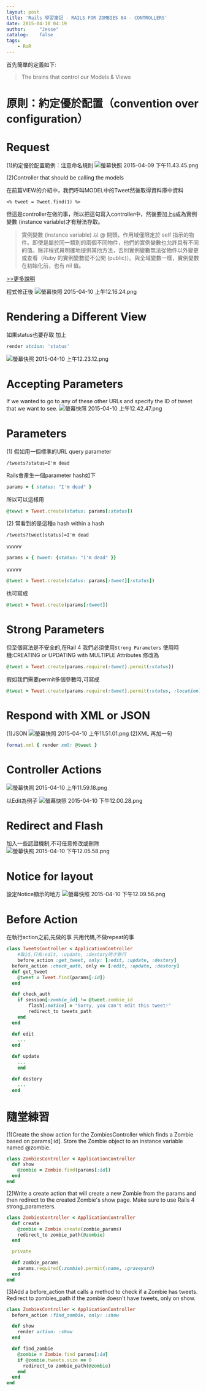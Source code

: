 ```yaml
---
layout: post
title: 'Rails 學習筆記 - RAILS FOR ZOMBIES 04 - CONTROLLERS'
date: 2015-04-10 04:19
author:     "Jesse"
catalog:    false
tags:
    - RoR
---
```

首先簡單的定義如下:
> The brains that control our Models & Views

# 原則：約定優於配置（convention over configuration）

# Request
(1)約定優於配置範例：注意命名規則
![螢幕快照 2015-04-09 下午11.43.45.png](http://user-image.logdown.io/user/12628/blog/11894/post/259867/5ColUZFDT2OZAwc1rfMv_%E8%9E%A2%E5%B9%95%E5%BF%AB%E7%85%A7%202015-04-09%20%E4%B8%8B%E5%8D%8811.43.45.png)


(2)Controller that should be calling the models

在前篇VIEW的介紹中，我們呼叫MODEL中的Tweet然後取得資料庫中資料
```erb
<% tweet = Tweet.find(1) %>
```
但這是controller在做的事，所以把這句寫入controller中，然後要加上`@`成為實例變數 (instance variable)才有辦法存取。

>實例變數 (instance variable) 以 @ 開頭，作用域僅限定於 self 指示的物件。即使是屬於同一類別的兩個不同物件，他們的實例變數也允許具有不同的值。除非程式員明確地提供其他方法，否則實例變數無法從物件以外變更或查看（Ruby 的實例變數從不公開 (public)）。與全域變數一樣，實例變數在初始化前，也有 nil 值。

[>>更多說明](http://guides.ruby.tw/ruby/instancevars.html)

程式修正後
![螢幕快照 2015-04-10 上午12.16.24.png](http://user-image.logdown.io/user/12628/blog/11894/post/259867/dSFLZ5wDSgeb2kFy6wHV_%E8%9E%A2%E5%B9%95%E5%BF%AB%E7%85%A7%202015-04-10%20%E4%B8%8A%E5%8D%8812.16.24.png)

# Rendering a Different View
如果status也要存取
 加上

```ruby
render atcion: 'status'
```
![螢幕快照 2015-04-10 上午12.23.12.png](http://user-image.logdown.io/user/12628/blog/11894/post/259867/aDH64dcPS36LZfDqYAJK_%E8%9E%A2%E5%B9%95%E5%BF%AB%E7%85%A7%202015-04-10%20%E4%B8%8A%E5%8D%8812.23.12.png)

# Accepting Parameters
If we wanted to go to any of these other URLs and specify the ID of tweet that we want to see.
![螢幕快照 2015-04-10 上午12.42.47.png](http://user-image.logdown.io/user/12628/blog/11894/post/259867/7PZtv1QRC528y7jK3whl_%E8%9E%A2%E5%B9%95%E5%BF%AB%E7%85%A7%202015-04-10%20%E4%B8%8A%E5%8D%8812.42.47.png)

# Parameters
(1)
假如用一個標準的URL query parameter
```erb
/tweets?status=I'm dead
```
Rails會產生一個parameter hash如下
```ruby
params = { status: "I'm dead" }
```
所以可以這樣用
```ruby
@tewwt = Tweet.create(status: params[:status])
```
(2)
常看到的是這種a hash within a hash
```erb
/tweets?tweet[status]=I'm dead
```
vvvvv
```ruby
params = { tweet: {status: "I'm dead" }}
```
vvvvv
```ruby
@tweet = Tweet.create(status: params[:tweet][:status])
```
也可寫成
```ruby
@tweet = Tweet.create(params[:tweet])
```
# Strong Parameters
但至個寫法是不安全的,在Rail 4 我們必須使用`Strong Parameters`
使用時機:CREATING or UPDATING with MULTIPLE Attributes
修改為
```ruby
@tweet = Tweet.create(params.require(:tweet).permit(:status))
```
假如我們需要permit多個參數時,可寫成
```ruby
@tweet = Tweet.create(params.require(:tweet).permit(:status, :location))
```

# Respond with XML or JSON
(1)JSON
![螢幕快照 2015-04-10 上午11.51.01.png](http://user-image.logdown.io/user/12628/blog/11894/post/259867/UlB5t6yQTe3aF22dN4ks_%E8%9E%A2%E5%B9%95%E5%BF%AB%E7%85%A7%202015-04-10%20%E4%B8%8A%E5%8D%8811.51.01.png)
(2)XML
再加一句
```ruby
format.xml { render xml: @tweet }
```

# Controller Actions
![螢幕快照 2015-04-10 上午11.59.18.png](http://user-image.logdown.io/user/12628/blog/11894/post/259867/HXPvSjq8RGCidBVEFqzd_%E8%9E%A2%E5%B9%95%E5%BF%AB%E7%85%A7%202015-04-10%20%E4%B8%8A%E5%8D%8811.59.18.png)

以Edit為例子
![螢幕快照 2015-04-10 下午12.00.28.png](http://user-image.logdown.io/user/12628/blog/11894/post/259867/IIt0J0pYQ8WwbuX3bbKI_%E8%9E%A2%E5%B9%95%E5%BF%AB%E7%85%A7%202015-04-10%20%E4%B8%8B%E5%8D%8812.00.28.png)

# Redirect and Flash
加入一些認證機制,不可任意修改或刪除
![螢幕快照 2015-04-10 下午12.05.58.png](http://user-image.logdown.io/user/12628/blog/11894/post/259867/HnAJydObRF2wwwk28D4m_%E8%9E%A2%E5%B9%95%E5%BF%AB%E7%85%A7%202015-04-10%20%E4%B8%8B%E5%8D%8812.05.58.png)

# Notice for layout
設定Notice顯示的地方
![螢幕快照 2015-04-10 下午12.09.56.png](http://user-image.logdown.io/user/12628/blog/11894/post/259867/BIdXFtlQJu0o6iYTtfJB_%E8%9E%A2%E5%B9%95%E5%BF%AB%E7%85%A7%202015-04-10%20%E4%B8%8B%E5%8D%8812.09.56.png)

# Before Action
在執行action之前,先做的事
共用代碼,不做repeat的事
```ruby app/controllers/tweets_controller.rb
class TweetsController < ApplicationController
	#取id,只有:edit, :update, :destory時才執行
	before_action :get_tweet, only: [:edit, :update, :destory]
  before_action :check_auth, only => [:edit, :update, :destory]
  def get_tweet
  	@tweet = Tweet.find(params[:id])
  end

  def check_auth
  	if session[:zombie_id] != @tweet.zombie_id
    	flash[:notice] = "Sorry, you can't edit this tweet!"
    	redirect_to tweets_path
    end
  end

  def edit
  	...
  end

  def update
  	...
 	end

  def destory
  	...
  end
```
# 隨堂練習
(1)Create the show action for the ZombiesController which finds a Zombie based on params[:id]. Store the Zombie object to an instance variable named @zombie.

```ruby
class ZombiesController < ApplicationController
  def show
    @zombie = Zombie.find(params[:id])
  end
end
```

(2)Write a create action that will create a new Zombie from the params and then redirect to the created Zombie's show page. Make sure to use Rails 4 strong_parameters.

```ruby
class ZombiesController < ApplicationController
  def create
    @zombie = Zombie.create(zombie_params)
    redirect_to zombie_path(@zombie)
  end

  private

  def zombie_params
    params.required(:zombie).permit(:name, :graveyard)
  end
end

```

(3)Add a before_action that calls a method to check if a Zombie has tweets. Redirect to zombies_path if the zombie doesn't have tweets, only on show.
```ruby
class ZombiesController < ApplicationController
  before_action :find_zombie, only: :show

  def show
    render action: :show
  end

  def find_zombie
    @zombie = Zombie.find params[:id]
    if @zombie.tweets.size == 0
      redirect_to zombie_path(@zombie)
    end
  end
end

```